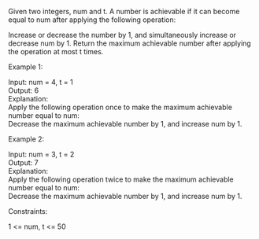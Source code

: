 Given two integers, num and t. A number is achievable if it can become equal to num after applying the following operation:

Increase or decrease the number by 1, and simultaneously increase or decrease num by 1.
Return the maximum achievable number after applying the operation at most t times.


Example 1:

Input: num = 4, t = 1 \
Output: 6 \
Explanation: \
Apply the following operation once to make the maximum achievable number equal to num: \
Decrease the maximum achievable number by 1, and increase num by 1.


Example 2:

Input: num = 3, t = 2 \
Output: 7 \
Explanation: \
Apply the following operation twice to make the maximum achievable number equal to num: \
Decrease the maximum achievable number by 1, and increase num by 1.
 

Constraints:

1 <= num, t <= 50